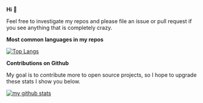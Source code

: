 **Hi** :wave:

Feel free to investigate my repos and please file an issue or pull request if
you see anything that is completely crazy.

**Most common languages in my repos**

[![Top Langs](https://github-readme-stats.vercel.app/api/top-langs/?username=ricardicus)](https://github.com/anuraghazra/github-readme-stats&theme=dark)


**Contributions on Github**

My goal is to contribute more to open source projects, so I hope to upgrade these stats I show you below.

[![my github stats](https://github-readme-stats.vercel.app/api?username=ricardicus)](https://github.com/anuraghazra/github-readme-stats&theme=dark)
